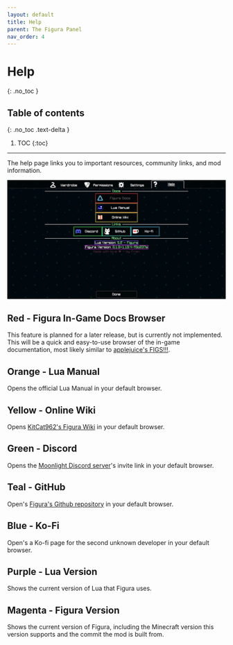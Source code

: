 ```yaml
---
layout: default
title: Help
parent: The Figura Panel
nav_order: 4
---
```


# Help
{: .no_toc }

## Table of contents
{: .no_toc .text-delta }

1. TOC
{:toc}

---

The help page links you to important resources, community links, and mod information.

![](https://github.com/Slymeball/figura-wiki/blob/main/images/figura/panel/help.png?raw=true)

## Red - Figura In-Game Docs Browser

This feature is planned for a later release, but is currently not implemented. This will be a quick and easy-to-use browser of the in-game documentation, most likely similar to [applejuice's FIGS!!!](https://applejuiceyy.github.io/figs).

## Orange - Lua Manual

Opens the official Lua Manual in your default browser.

## Yellow - Online Wiki

Opens [KitCat962's Figura Wiki](https://github.com/KitCat962/FiguraRewriteRewrite/wiki) in your default browser.

## Green - Discord

Opens the [Moonlight Discord server](https://discord.gg/figura)'s invite link in your default browser.

## Teal - GitHub

Open's [Figura's Github repository](https://github.com/Kingdom-of-The-Moon/FiguraRewriteRewrite) in your default browser.

## Blue - Ko-Fi

Open's a Ko-fi page for the second unknown developer in your default browser.

## Purple - Lua Version

Shows the current version of Lua that Figura uses.

## Magenta - Figura Version

Shows the current version of Figura, including the Minecraft version this version supports and the commit the mod is built from.